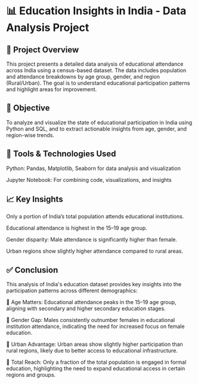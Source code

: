 
# 📊 Education Insights in India - Data Analysis Project

## 📝 Project Overview

 This project presents a detailed data analysis of educational attendance across India using a census-based dataset. The data includes population and attendance breakdowns by age group, gender, and region (Rural/Urban). The goal is to understand educational participation patterns and highlight areas for improvement.

 ## 🎯 Objective

To analyze and visualize the state of educational participation in India using Python and SQL, and to extract actionable insights from age, gender, and region-wise trends.

## 🧰 Tools & Technologies Used

Python: Pandas, Matplotlib, Seaborn for data analysis and visualization

Jupyter Notebook: For combining code, visualizations, and insights

## 📈 Key Insights

Only a portion of India’s total population attends educational institutions.

Educational attendance is highest in the 15–19 age group.

Gender disparity: Male attendance is significantly higher than female.

Urban regions show slightly higher attendance compared to rural areas.

## ✅ Conclusion
This analysis of India's education dataset provides key insights into the participation patterns across different demographics:

🔹 Age Matters: Educational attendance peaks in the 15–19 age group, aligning with secondary and higher secondary education stages.

🔹 Gender Gap: Males consistently outnumber females in educational institution attendance, indicating the need for increased focus on female education.

🔹 Urban Advantage: Urban areas show slightly higher participation than rural regions, likely due to better access to educational infrastructure.

🔹 Total Reach: Only a fraction of the total population is engaged in formal education, highlighting the need to expand educational access in certain regions and groups.




